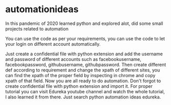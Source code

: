 # automationideas
In this pandemic of 2020 learned python and explored alot, did some small projects related to automation

You can use the code as per your requirements, you can use the code to let your login on different account automatically.

Just create a confidential file with python extension and add the username and password of different accounts such as facebookusername, facebookpassword, githubusername, githubpassword.
Then create different def according to requirement and change the xpath of different sites, you can find the xpath of the proper field by inspecting in chrome and copy xpath of that field.
Now you are all ready to do automation.
Don't forgot to create confidential file with python extension and import it.
For proper tutorial you can visit Edureka youtube channel and watch the whole tutorial, I also learned it from there. 
Just search python automation ideas edureka.
